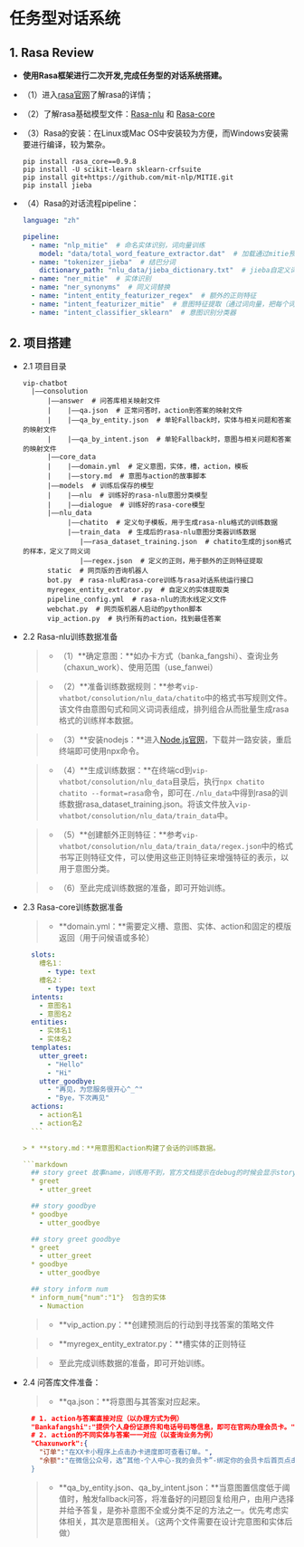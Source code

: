 # 任务型对话系统


## 1. Rasa Review

*   **使用Rasa框架进行二次开发,完成任务型的对话系统搭建。**

* （1）进入[rasa官网](https://rasa.com/)了解rasa的详情；

* （2）了解rasa基础模型文件：[Rasa-nlu](https://github.com/RasaHQ/rasa_nlu) 和 [Rasa-core](https://github.com/RasaHQ/rasa_core)

* （3）Rasa的安装：在Linux或Mac OS中安装较为方便，而Windows安装需要进行编译，较为繁杂。
  
  ```
  pip install rasa_core==0.9.8
  pip install -U scikit-learn sklearn-crfsuite
  pip install git+https://github.com/mit-nlp/MITIE.git
  pip install jieba
  ```
* （4）Rasa的对话流程pipeline：
  
  ```yaml
  language: "zh"

  pipeline:
    - name: "nlp_mitie"  # 命名实体识别，词向量训练
      model: "data/total_word_feature_extractor.dat"  # 加载通过mitie预训练的词向量模型
    - name: "tokenizer_jieba"  # 结巴分词
      dictionary_path: "nlu_data/jieba_dictionary.txt"  # jieba自定义词典
    - name: "ner_mitie"  # 实体识别
    - name: "ner_synonyms"  # 同义词替换
    - name: "intent_entity_featurizer_regex"  # 额外的正则特征
    - name: "intent_featurizer_mitie"  # 意图特征提取（通过词向量，把每个词的词向量相加后取平均，作为句子特征的表示，作为sk-learn的输入）
    - name: "intent_classifier_sklearn"  # 意图识别分类器
  ```


## 2. 项目搭建

* 2.1 项目目录
  
  ```
  vip-chatbot
    |——consolution
        |——answer  # 问答库相关映射文件
        |    |——qa.json  # 正常问答时，action到答案的映射文件
        |    |——qa_by_entity.json  # 单轮Fallback时，实体与相关问题和答案的映射文件
        |    |——qa_by_intent.json  # 单轮Fallback时，意图与相关问题和答案的映射文件
        |——core_data  
        |    |——domain.yml  # 定义意图，实体，槽，action，模板
        |    |——story.md  # 意图与action的故事脚本
        |——models  # 训练后保存的模型
        |    |——nlu  # 训练好的rasa-nlu意图分类模型
        |    |——dialogue  # 训练好的rasa-core模型
        |——nlu_data
             |——chatito  # 定义句子模板，用于生成rasa-nlu格式的训练数据
             |——train_data  # 生成后的rasa-nlu意图分类器训练数据
                |——rasa_dataset_training.json  # chatito生成的json格式的样本，定义了同义词
                |——regex.json  # 定义的正则，用于额外的正则特征提取
        static  # 网页版的咨询机器人
        bot.py  # rasa-nlu和rasa-core训练与rasa对话系统运行接口
        myregex_entity_extrator.py  # 自定义的实体提取类
        pipeline_config.yml  # rasa-nlu的流水线定义文件
        webchat.py  # 网页版机器人启动的python脚本
        vip_action.py  # 执行所有的action，找到最佳答案

  ```

* 2.2 Rasa-nlu训练数据准备
  
  > * （1）**确定意图：**如办卡方式（banka_fangshi）、查询业务（chaxun_work）、使用范围（use_fanwei）
  
  > * （2）**准备训练数据规则：**参考`vip-vhatbot/consolution/nlu_data/chatito`中的格式书写规则文件。该文件由意图句式和同义词词表组成，排列组合从而批量生成rasa格式的训练样本数据。
  
  > * （3）**安装nodejs：**进入[Node.js官网](https://nodejs.org/en/)，下载并一路安装，重启终端即可使用npx命令。
  
  > * （4）**生成训练数据：**在终端cd到`vip-vhatbot/consolution/nlu_data`目录后，执行`npx chatito chatito --format=rasa`命令，即可在`./nlu_data`中得到rasa的训练数据rasa_dataset_training.json。将该文件放入`vip-vhatbot/consolution/nlu_data/train_data`中。
  
  > * （5）**创建额外正则特征：**参考`vip-vhatbot/consolution/nlu_data/train_data/regex.json`中的格式书写正则特征文件，可以使用这些正则特征来增强特征的表示，以用于意图分类。
  
  > * （6）至此完成训练数据的准备，即可开始训练。

* 2.3 Rasa-core训练数据准备
  
  > * **domain.yml：**需要定义槽、意图、实体、action和固定的模版返回（用于问候语或多轮）
    
    ```yaml
      slots:
        槽名1：
          - type: text
        槽名2：
          - type: text
      intents:
        - 意图名1
        - 意图名2
      entities:
        - 实体名1
        - 实体名2
      templates:
        utter_greet:
          - "Hello"
          - "Hi"
        utter_goodbye:
          - "再见，为您服务很开心^_^"
          - "Bye，下次再见"
      actions:
        - action名1
        - action名2
      ```
  
  > * **story.md：**用意图和action构建了会话的训练数据。
    
    ```markdown
      ## story greet 故事name，训练用不到，官方文档提示在debug的时候会显示story的名字
      * greet
        - utter_greet

      ## story goodbye
      * goodbye
        - utter_goodbye

      ## story greet goodbye
      * greet
        - utter_greet
      * goodbye
        - utter_goodbye

      ## story inform num
      * inform_num{"num":"1"}  包含的实体
        - Numaction
     ```
  > * **vip_action.py：**创建预测后的行动到寻找答案的策略文件
  
  > * **myregex_entity_extrator.py：**槽实体的正则特征
  
  > * 至此完成训练数据的准备，即可开始训练。

* 2.4 问答库文件准备：
  
  > * **qa.json：**将意图与其答案对应起来。 
    ```json
      # 1. action与答案直接对应（以办理方式为例）
      "Bankafangshi":"提供个人身份证原件和电话号码等信息，即可在官网办理会员卡。"
      # 2. action的不同实体与答案一一对应（以查询业务为例）
      "Chaxunwork":{
        "订单":"在XX卡小程序上点击办卡进度即可查看订单。",
        "余额":"在微信公众号，选“其他-个人中心-我的会员卡”-绑定你的会员卡后首页点击会员卡—“账单查询”按钮，进入账单查询界面即可查询余额。
      }
    ```
  > * **qa_by_entity.json、qa_by_intent.json：**当意图置信度低于阈值时，触发fallback问答，将准备好的问题回复给用户，由用户选择并给予答复，是弥补意图不全或分类不足的方法之一。优先考虑实体相关，其次是意图相关。（这两个文件需要在设计完意图和实体后做）
